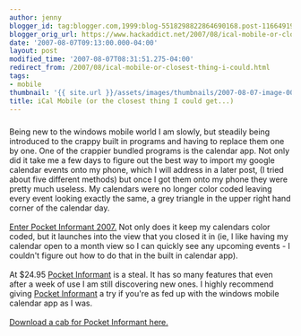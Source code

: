 ```yaml
---
author: jenny
blogger_id: tag:blogger.com,1999:blog-5518298822864690168.post-1166491912011318409
blogger_orig_url: https://www.hackaddict.net/2007/08/ical-mobile-or-closest-thing-i-could.html
date: '2007-08-07T09:13:00.000-04:00'
layout: post
modified_time: '2007-08-07T08:31:51.275-04:00'
redirect_from: /2007/08/ical-mobile-or-closest-thing-i-could.html
tags:
- mobile
thumbnail: '{{ site.url }}/assets/images/thumbnails/2007-08-07-image-0000.jpg'
title: iCal Mobile (or the closest thing I could get...)
---
```


<a onblur="try {parent.deselectBloggerImageGracefully();} catch(e) {}" href="http://bp3.blogger.com/_Gj3xvk4ycVs/RrhlNugnQFI/AAAAAAAAAQI/9J8WZjXyZkY/s1600-h/MonthView.jpg"><img style="margin: 0px auto 10px; display: block; text-align: center; cursor: pointer;" src="http://bp3.blogger.com/_Gj3xvk4ycVs/RrhlNugnQFI/AAAAAAAAAQI/9J8WZjXyZkY/s320/MonthView.jpg" alt="" id="BLOGGER_PHOTO_ID_5095934264867242066" border="0" /></a>Being new to the windows mobile world I am slowly, but steadily being introduced to the crappy built in programs and having to replace them one by one.  One of the crappier bundled programs is the calendar app.  Not only did it take me a few days to figure out the best way to import my google calendar events onto my phone, which I will address in a later post, (I tried about five different methods) but once I got them onto my phone they were pretty much useless.  My calendars were no longer color coded leaving every event looking exactly the same, a grey triangle in the upper right hand corner of the calendar day.<br /><br /><a href="http://www.pocketinformant.com/products_info.php?p_id=pi&">Enter Pocket Informant 2007.</a>  Not only does it keep my calendars color coded, but it launches into the view that you closed it in (ie, I like having my calendar open to a month view so I can quickly see any upcoming events - I couldn't figure out how to do that in the built in calendar app).<br /><br />At $24.95 <a href="http://www.pocketinformant.com/products_info.php?p_id=pi&amp;">Pocket Informant</a> is a steal.  It has so many features that even after a week of use I am still discovering new ones.   I highly recommend giving <a href="http://www.pocketinformant.com/products_info.php?p_id=pi&">Pocket Informant</a> a try if you're as fed up with the windows mobile calendar  app as  I was.<br /><br /><a href="http://download.pocketinformant.com/7/CAB/">Download a cab for Pocket Informant here.</a>